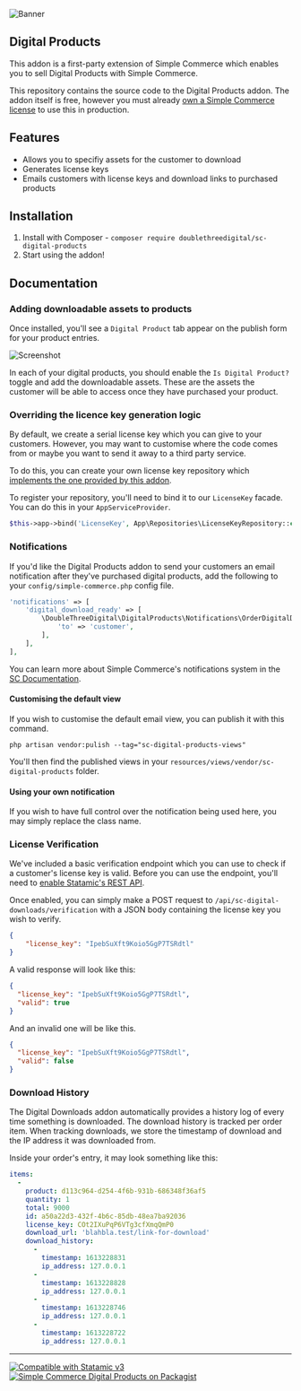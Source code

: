 ![Banner](https://raw.githubusercontent.com/doublethreedigital/sc-digital-products/master/banner.png)

## Digital Products

This addon is a first-party extension of Simple Commerce which enables you to sell Digital Products with Simple Commerce.

This repository contains the source code to the Digital Products addon. The addon itself is free, however you must already [own a Simple Commerce license](https://statamic.com/simple-commerce) to use this in production.

## Features

* Allows you to specifiy assets for the customer to download
* Generates license keys
* Emails customers with license keys and download links to purchased products

## Installation

1. Install with Composer - `composer require doublethreedigital/sc-digital-products`
2. Start using the addon!

## Documentation

### Adding downloadable assets to products
Once installed, you'll see a `Digital Product` tab appear on the publish form for your product entries.

![Screenshot](https://raw.githubusercontent.com/doublethreedigital/sc-digital-products/master/publish-form.png)

In each of your digital products, you should enable the `Is Digital Product?` toggle and add the downloadable assets. These are the assets the customer will be able to access once they have purchased your product.

### Overriding the licence key generation logic
By default, we create a serial license key which you can give to your customers. However, you may want to customise where the code comes from or maybe you want to send it away to a third party service.

To do this, you can create your own license key repository which [implements the one provided by this addon](https://github.com/doublethreedigital/sc-digital-products/blob/master/src/Contracts/LicenseKeyRepository.php).

To register your repository, you'll need to bind it to our `LicenseKey` facade. You can do this in your `AppServiceProvider`.

```php
$this->app->bind('LicenseKey', App\Repositories\LicenseKeyRepository::class);
```

### Notifications

If you'd like the Digital Products addon to send your customers an email notification after they've purchased digital products, add the following to your `config/simple-commerce.php` config file.

```php
'notifications' => [
    'digital_download_ready' => [
        \DoubleThreeDigital\DigitalProducts\Notifications\OrderDigitalDownloadsNotification::class => [
            'to' => 'customer',
        ],
    ],
],
```

You can learn more about Simple Commerce's notifications system in the [SC Documentation](https://sc-docs.doublethree.digital/v2.3/notifications).

#### Customising the default view

If you wish to customise the default email view, you can publish it with this command.

```
php artisan vendor:pulish --tag="sc-digital-products-views"
```

You'll then find the published views in your `resources/views/vendor/sc-digital-products` folder.

#### Using your own notification

If you wish to have full control over the notification being used here, you may simply replace the class name.

### License Verification

We've included a basic verification endpoint which you can use to check if a customer's license key is valid. Before you can use the endpoint, you'll need to [enable Statamic's REST API](https://statamic.dev/rest-api#enable-the-api).

Once enabled, you can simply make a POST request to `/api/sc-digital-downloads/verification` with a JSON body containing the license key you wish to verify.

```json
{
    "license_key": "IpebSuXft9Koio5GgP7TSRdtl"
}
```

A valid response will look like this:

```json
{
  "license_key": "IpebSuXft9Koio5GgP7TSRdtl",
  "valid": true
}
```

And an invalid one will be like this.

```json
{
  "license_key": "IpebSuXft9Koio5GgP7TSRdtl",
  "valid": false
}
```

### Download History

The Digital Downloads addon automatically provides a history log of every time something is downloaded. The download history is tracked per order item. When tracking downloads, we store the timestamp of download and the IP address it was downloaded from.

Inside your order's entry, it may look something like this:

```yaml
items:
  -
    product: d113c964-d254-4f6b-931b-686348f36af5
    quantity: 1
    total: 9000
    id: a50a22d3-432f-4b6c-85db-48ea7ba92036
    license_key: COt2IXuPqP6VTg3cfXmqQmP0
    download_url: 'blahbla.test/link-for-download'
    download_history:
      -
        timestamp: 1613228831
        ip_address: 127.0.0.1
      -
        timestamp: 1613228828
        ip_address: 127.0.0.1
      -
        timestamp: 1613228746
        ip_address: 127.0.0.1
      -
        timestamp: 1613228722
        ip_address: 127.0.0.1
```

---

<p>
<a href="https://statamic.com"><img src="https://img.shields.io/badge/Statamic-3.0+-FF269E?style=for-the-badge" alt="Compatible with Statamic v3"></a>
<a href="https://packagist.org/packages/doublethreedigital/sc-digital-products/stats"><img src="https://img.shields.io/packagist/v/doublethreedigital/sc-digital-products?style=for-the-badge" alt="Simple Commerce Digital Products on Packagist"></a>
</p>
